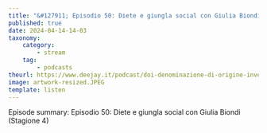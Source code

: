 ```yaml
---
title: "&#127911; Episodio 50: Diete e giungla social con Giulia Biondi (Stagione 4)"
published: true
date: 2024-04-14-14-03
taxonomy:
    category:
        - stream
    tag:
        - podcasts
theurl: https://www.deejay.it/podcast/doi-denominazione-di-origine-inventata/stagione-1-di-doi-denominazione-di-origine-inventata/episodio-50-diete-e-giungla-social-con-giulia-biondi-stagione-4/
image: artwork-resized.JPEG
template: listen
---
```


Episode summary: Episodio 50: Diete e giungla social con Giulia Biondi (Stagione 4)
